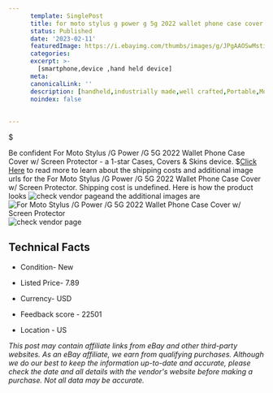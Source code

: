 ```yaml
---
      template: SinglePost
      title: for moto stylus g power g 5g 2022 wallet phone case cover w screen protector
      status: Published
      date: '2023-02-11'
      featuredImage: https://i.ebayimg.com/thumbs/images/g/JPgAAOSwMsti8gE4/s-l225.jpg
      categories: 
      excerpt: >-
        [smartphone,device ,hand held device]
      meta:
      canonicalLink: ''
      description: [handheld,industrially made,well crafted,Portable,Mobile,Compact,Convenient,Lightweight,Maneuverable,Man-portable,Miniature,Carriable,Hand-held,Light,Holdable,Transportable,Mobile device,Pocket-sized,On-the-go,Wireless,Cordless,Compact size,Convenient size, smartphone,device ,hand held device]
      noindex: false
      
        
---
```

$

Be confident For Moto Stylus /G Power /G 5G 2022 Wallet Phone Case Cover w/ Screen Protector - a 1-star Cases, Covers & Skins device.
$[Click Here](https://www.ebay.com/itm/144675993962?hash=item21af5c796a%3Ag%3AJPgAAOSwMsti8gE4&mkevt=1&mkcid=1&mkrid=711-53200-19255-0&campid=%253CePNCampaignId%253E&customid=%253CreferenceId%253E&toolid=10049) to read more to learn about the shipping costs and additional image urls for the For Moto Stylus /G Power /G 5G 2022 Wallet Phone Case Cover w/ Screen Protector. Shipping cost is undefined. Here is how the product looks ![check vendor page](https://i.ebayimg.com/thumbs/images/g/JPgAAOSwMsti8gE4/s-l225.jpg)and the additional images are![For Moto Stylus /G Power /G 5G 2022 Wallet Phone Case Cover w/ Screen Protector](https://i.ebayimg.com/images/g/JPgAAOSwMsti8gE4/s-l1600.jpg)![check vendor page](https://origin-galleryplus.ebayimg.com/ws/web/144675993962_2_0_1/225x225.jpg,https://origin-galleryplus.ebayimg.com/ws/web/144675993962_3_0_1/225x225.jpg,https://origin-galleryplus.ebayimg.com/ws/web/144675993962_4_0_1/225x225.jpg,https://origin-galleryplus.ebayimg.com/ws/web/144675993962_5_0_1/225x225.jpg,https://origin-galleryplus.ebayimg.com/ws/web/144675993962_6_0_1/225x225.jpg,https://origin-galleryplus.ebayimg.com/ws/web/144675993962_7_0_1/225x225.jpg,https://origin-galleryplus.ebayimg.com/ws/web/144675993962_8_0_1/225x225.jpg,https://origin-galleryplus.ebayimg.com/ws/web/144675993962_9_0_1/225x225.jpg,https://origin-galleryplus.ebayimg.com/ws/web/144675993962_10_0_1/225x225.jpg,https://origin-galleryplus.ebayimg.com/ws/web/144675993962_11_0_1/225x225.jpg,https://origin-galleryplus.ebayimg.com/ws/web/144675993962_12_0_1/225x225.jpg)



 ## Technical Facts 



     
      

 - Condition- New 


      

 - Listed Price- 7.89 


      

 - Currency- USD 


      

 - Feedback score - 22501 


      

 - Location - US 


      
      

 *_This post may contain affiliate links from eBay and other third-party websites. As an eBay affiliate, we earn from qualifying purchases. Although we do our best to keep the information up-to-date and accurate, please check the date and all details with the vendor's website before making a purchase. Not all data may be accurate._*






